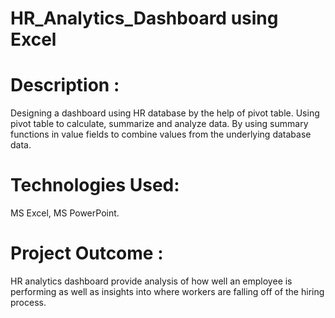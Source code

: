 # HR_Analytics_Dashboard using Excel

# Description :

Designing a dashboard using HR database by the help of pivot table. Using pivot table to calculate, summarize and analyze data. By using summary functions in value fields to combine values from the underlying database data.

# Technologies Used:

MS Excel, MS PowerPoint.

# Project Outcome :

HR analytics dashboard provide analysis of how well an employee is performing as well as insights into where workers are falling off of the hiring process.
